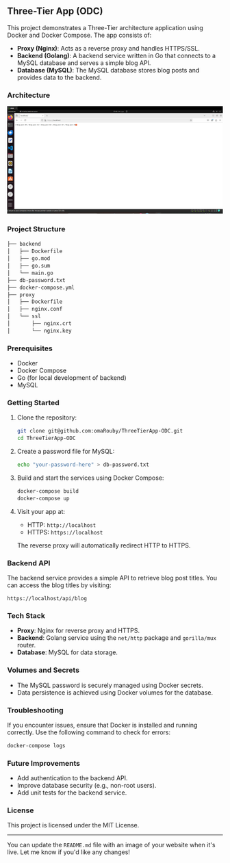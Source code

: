 ## Three-Tier App (ODC)

This project demonstrates a Three-Tier architecture application using Docker and Docker Compose. The app consists of:

- **Proxy (Nginx)**: Acts as a reverse proxy and handles HTTPS/SSL.
- **Backend (Golang)**: A backend service written in Go that connects to a MySQL database and serves a simple blog API.
- **Database (MySQL)**: The MySQL database stores blog posts and provides data to the backend.

### Architecture

![Three-Tier App Architecture](https://github.com/omaRouby/ThreeTierApp-ODC/blob/main/go-page.png)

### Project Structure

```bash
├── backend
│   ├── Dockerfile
│   ├── go.mod
│   ├── go.sum
│   └── main.go
├── db-password.txt
├── docker-compose.yml
├── proxy
│   ├── Dockerfile
│   ├── nginx.conf
│   └── ssl
│       ├── nginx.crt
│       └── nginx.key

```

### Prerequisites

- Docker
- Docker Compose
- Go (for local development of backend)
- MySQL

### Getting Started

1. Clone the repository:

    ```bash
    git clone git@github.com:omaRouby/ThreeTierApp-ODC.git
    cd ThreeTierApp-ODC
    ```

2. Create a password file for MySQL:

    ```bash
    echo "your-password-here" > db-password.txt
    ```

3. Build and start the services using Docker Compose:

    ```bash
    docker-compose build
    docker-compose up
    ```

4. Visit your app at:

    - HTTP: `http://localhost`
    - HTTPS: `https://localhost`

    The reverse proxy will automatically redirect HTTP to HTTPS.

### Backend API

The backend service provides a simple API to retrieve blog post titles. You can access the blog titles by visiting:

```
https://localhost/api/blog
```

### Tech Stack

- **Proxy**: Nginx for reverse proxy and HTTPS.
- **Backend**: Golang service using the `net/http` package and `gorilla/mux` router.
- **Database**: MySQL for data storage.

### Volumes and Secrets

- The MySQL password is securely managed using Docker secrets.
- Data persistence is achieved using Docker volumes for the database.

### Troubleshooting

If you encounter issues, ensure that Docker is installed and running correctly. Use the following command to check for errors:

```bash
docker-compose logs
```

### Future Improvements

- Add authentication to the backend API.
- Improve database security (e.g., non-root users).
- Add unit tests for the backend service.

### License

This project is licensed under the MIT License.

---

You can update the `README.md` file with an image of your website when it's live. Let me know if you'd like any changes!
